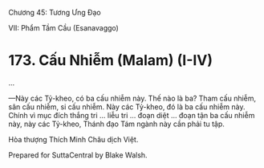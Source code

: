  

Chương 45: Tương Ưng Ðạo

VII: Phẩm Tầm Cầu (Esanavaggo)

# 173\. Cấu Nhiễm (Malam) (I-IV)

…

—Này các Tỷ-kheo, có ba cấu nhiễm này. Thế nào là ba? Tham cấu nhiễm, sân cấu nhiễm, si cấu nhiễm. Này các Tỷ-kheo, đó là ba cấu nhiễm này. Chính vì mục đích thắng tri … liễu tri … đoạn diệt … đoạn tận ba cấu nhiễm này, này các Tỷ-kheo, Thánh đạo Tám ngành này cần phải tu tập.

Hòa thượng Thích Minh Châu dịch Việt.

Prepared for SuttaCentral by Blake Walsh.